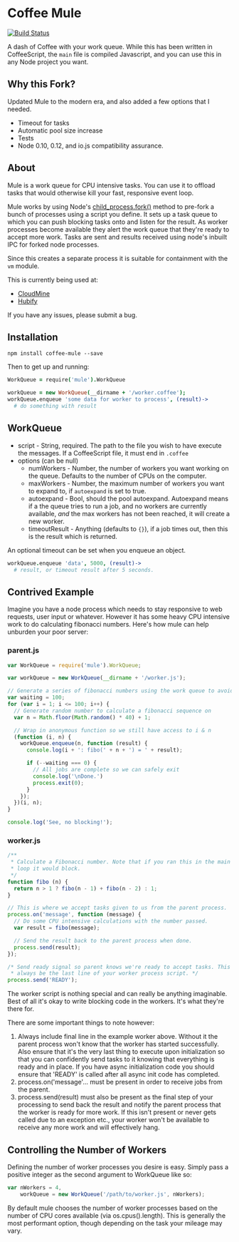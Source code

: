 # Coffee Mule

[![Build Status](https://travis-ci.org/ethanmick/coffee-mule.svg?branch=master)](https://travis-ci.org/ethanmick/coffee-mule)

A dash of Coffee with your work queue. While this has been written in CoffeeScript, the `main` file is compiled Javascript, and you can use this in any Node project you want.

## Why this Fork?

Updated Mule to the modern era, and also added a few options that I needed.
* Timeout for tasks
* Automatic pool size increase
* Tests
* Node 0.10, 0.12, and io.js compatibility assurance.

## About

Mule is a work queue for CPU intensive tasks. You can use it to offload tasks that would otherwise kill your fast, responsive event loop.

Mule works by using Node's [child_process.fork()](http://nodejs.org/api/child_process.html#child_process_child_process_fork_modulepath_args_options) method to pre-fork a bunch of processes using a script you define. It sets up a task queue to which you can push blocking tasks onto and listen for the result. As worker processes become available they alert the work queue that they're ready to accept more work. Tasks are sent and results received using node's inbuilt IPC for forked node processes.

Since this creates a separate process it is suitable for containment with the `vm` module.

This is currently being used at:
* [CloudMine](https://cloudmine.me/)
* [Hubify](http://hubify.com)

If you have any issues, please submit a bug.

## Installation

```
npm install coffee-mule --save
```

Then to get up and running:

```coffee
WorkQueue = require('mule').WorkQueue

workQueue = new WorkQueue(__dirname + '/worker.coffee');
workQueue.enqueue 'some data for worker to process', (result)->
  # do something with result
```

## WorkQueue
* script - String, required. The path to the file you wish to have execute the messages. If a CoffeeScript file, it must end in `.coffee`
* options (can be null)
  * numWorkers - Number, the number of workers you want working on the queue. Defaults to the number of CPUs on the computer.
  * maxWorkers - Number, the maximum number of workers you want to expand to, if `autoexpand` is set to true.
  * autoexpand - Bool, should the pool autoexpand. Autoexpand means if a the queue tries to run a job, and no workers are currently available, *and* the max workers has not been reached, it will create a new worker.
  * timeoutResult - Anything (defaults to `{}`), if a job times out, then this is the result which is returned.

An optional timeout can be set when you enqueue an object.

```coffee
workQueue.enqueue 'data', 5000, (result)->
  # result, or timeout result after 5 seconds.
```

## Contrived Example


Imagine you have a node process which needs to stay responsive to web requests, user input or whatever. However it has some heavy CPU intensive work to do calculating fibonacci numbers. Here's how mule can help unburden your poor server:

### parent.js
```javascript
var WorkQueue = require('mule').WorkQueue;

var workQueue = new WorkQueue(__dirname + '/worker.js');

// Generate a series of fibonacci numbers using the work queue to avoid blocking.
var waiting = 100;
for (var i = 1; i <= 100; i++) {
  // Generate random number to calculate a fibonacci sequence on
  var n = Math.floor(Math.random() * 40) + 1;

  // Wrap in anonymous function so we still have access to i & n
  (function (i, n) {
    workQueue.enqueue(n, function (result) {
	  console.log(i + ': fibo(' + n + ') = ' + result);

      if (--waiting === 0) {
	    // All jobs are complete so we can safely exit
		console.log('\nDone.')
		process.exit(0);
	  }
    });
  })(i, n);	
}

console.log('See, no blocking!');
```

### worker.js
```javascript
/**
 * Calculate a Fibonacci number. Note that if you ran this in the main event 
 * loop it would block. 
 */ 
function fibo (n) {
  return n > 1 ? fibo(n - 1) + fibo(n - 2) : 1;
}

// This is where we accept tasks given to us from the parent process.
process.on('message', function (message) {
  // Do some CPU intensive calculations with the number passed.
  var result = fibo(message);

  // Send the result back to the parent process when done.
  process.send(result);
});

/* Send ready signal so parent knows we're ready to accept tasks. This should
 * always be the last line of your worker process script. */
process.send('READY');
```

The worker script is nothing special and can really be anything imaginable. Best of all it's okay to write blocking code in the workers. It's what they're there for.

There are some important things to note however:

1. Always include final line in the example worker above. Without it the parent process won't know that the worker has started successfully. Also ensure that it's the very last thing to execute upon initialization so that you can confidently send tasks to it knowing that everything is ready and in place. If you have async initialization code you should ensure that 'READY' is called after all async init code has completed.
2. process.on('message'... must be present in order to receive jobs from the parent.
3. process.send(result) must also be present as the final step of your processing to send back the result and notify the parent process that the worker is ready for more work. If this isn't present or never gets called due to an exception etc., your worker won't be available to receive any more work and will effectively hang.


Controlling the Number of Workers
---------------------------------

Defining the number of worker processes you desire is easy. Simply pass a positive integer as the second argument to WorkQueue like so:

```javascript
var nWorkers = 4,
    workQueue = new WorkQueue('/path/to/worker.js', nWorkers);
```

By default mule chooses the number of worker processes based on the number of CPU cores available (via os.cpus().length). This is generally the most performant option, though depending on the task your mileage may vary.



